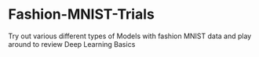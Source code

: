 # Fashion-MNIST-Trials
Try out various different types of Models with fashion MNIST data and play around to review Deep Learning Basics
